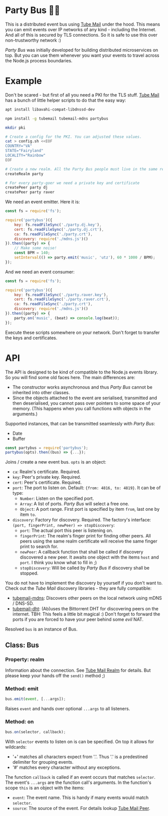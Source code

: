 # Party Bus 🎉🚌

This is a distributed event bus using [Tube Mail](https://github.com/jue89/node-tubemail) under the hood. This means you can emit events over IP networks of any kind - including the Internet. And all of this is secured by TLS connections. So it is safe to use this over non-trustworthy network :)

*Party Bus* was initially developed for building distributed microservices on top. But you can use them whenever you want your events to travel across the Node.js process boundaries.


# Example

Don't be scared - but first of all you need a PKI for the TLS stuff. [Tube Mail](https://github.com/jue89/node-tubemail) has a bunch of little helper scripts to do that the easy way:

```sh
apt install libavahi-compat-libdnssd-dev

npm install -g tubemail tubemail-mdns partybus

mkdir pki

# Create a config for the PKI. You can adjusted these values.
cat > config.sh <<EOF
COUNTRY="VA"
STATE="Fairyland"
LOCALITY="Rainbow"
EOF

# Create a new realm. All the Party Bus people must live in the same realm.
createRealm party

# For every party-goer we need a private key and certificate
createPeer party dj
createPeer party raver
```

We need an event emitter. Here it is:

```javascript
const fs = require('fs');

require('partybus')({
	key: fs.readFileSync('./party.dj.key'),
	cert: fs.readFileSync('./party.dj.crt'),
	ca: fs.readFileSync('./party.crt'),
	discovery: require('./mdns.js')()
}).then((party) => {
	// Make some noise!
	const BPM = 140;
	setInterval(() => party.emit('music', 'utz'), 60 * 1000 / BPM);
});
```

And we need an event consumer:

```javascript
const fs = require('fs');

require('partybus')({
	key: fs.readFileSync('./party.raver.key'),
	cert: fs.readFileSync('./party.raver.crt'),
	ca: fs.readFileSync('./party.crt'),
	discovery: require('./mdns.js')()
}).then((party) => {
	party.on('music', (beat) => console.log(beat));
});
```

Execute these scripts somewhere on your network. Don't forget to transfer the keys and certificates.

# API

The API is designed to be kind of compatible to the Node.js events library. So you will find some old faces here. The main differences are:
 * The constructor works asynchronous and thus *Party Bus* cannot be inherited into other classes.
 * Since the objects attached to the event are serialised, transmitted and then deserialised, you cannot pass over pointers to some space of your memory. (This happens when you call functions with objects in the arguments.)

Supported instances, that can be transmitted seamlessly with *Party Bus*:
 * Date
 * Buffer

```js
const partybus = require('partybus');
partybus(opts).then((bus) => {...});
```

Joins / create a new event bus. ```opts``` is an object:
 * ```ca```: Realm's certificate. Required.
 * ```key```: Peer's private key. Required.
 * ```cert```: Peer's certificate. Required.
 * ```port```: The port to listen on. Default: ```{from: 4816, to: 4819}```. It can be of type:
   * ```Number```: Listen on the specified port.
   * ```Array```: A list of ports. *Party Bus* will select a free one.
   * ```Object```: A port range. First port is specified by item ```from```, last one by item ```to```.
 * ```discovery```: Factory for discovery. Required. The factory's interface: ```(port, fingerPrint, newPeer) => stopDiscovery```:
   * ```port```: The actual port this peer is listening on.
   * ```fingerPrint```: The realm's finger print for finding other peers. All peers using the same realm certificate will receive the same finger print to search for.
   * ```newPeer```: A callback function that shall be called if discovery discovered a new peer. It awaits one object with the items ```host``` and ```port```. I think you know what to fill in ;)
   * ```stopDiscovery```: Will be called by *Party Bus* if discovery shall be stopped.

You do not have to implement the discovery by yourself if you don't want to. Check out the *Tube Mail* discovery libraries - they are fully compatible:
 * [tubemail-mdns](https://github.com/jue89/node-tubemail-mdns): Discovers other peers on the local network using mDNS / DNS-SD.
 * [tubemail-dht](https://github.com/jue89/node-tubemail-dht): (Ab)uses the Bittorrent DHT for discovering peers on the internet. TBH: This feels a little bit magical :) Don't forget to forward the ports if you are forced to have your peer behind some *evil* NAT.

Resolved ```bus``` is an instance of Bus.

## Class: Bus

### Property: realm

Information about the connection. See [Tube Mail Realm](https://github.com/jue89/node-tubemail#class-realm) for details. But please keep your hands off the ```send()``` method ;)

### Method: emit

```js
bus.emit(event, [...args]);
```

Raises ```event``` and hands over optional ```...args``` to all listeners.

### Method: on

```js
bus.on(selector, callback);
```

With ```selector``` events to listen on is can be specified. On top it allows for wildcards:
 * '+' matches all characters expect from '.'. Thus '.' is a predestined delimiter for grouping events.
 * '#' matches every character without any exceptions.

The function ```callback``` is called if an event occurs that matches ```selector```. The event's ```...args``` are the function call's arguments. In the function's scope ```this``` is an object with the items:
 * ```event```: The event name. This is handy if many events would match ```selector```.
 * ```source```: The source of the event. For details lookup [Tube Mail Peer](https://github.com/jue89/node-tubemail#class-neighbour).
